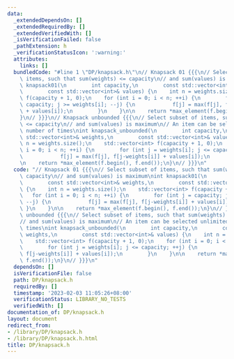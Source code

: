 ```yaml
---
data:
  _extendedDependsOn: []
  _extendedRequiredBy: []
  _extendedVerifiedWith: []
  _isVerificationFailed: false
  _pathExtension: h
  _verificationStatusIcon: ':warning:'
  attributes:
    links: []
  bundledCode: "#line 1 \"DP/knapsack.h\"\n// Knapsack 01 {{{\n// Select subset of\
    \ items, such that sum(weights) <= capacity\n// and sum(values) is maximum\nint\
    \ knapsack01(\n        int capacity,\n        const std::vector<int>& weights,\n\
    \        const std::vector<int>& values) {\n    int n = weights.size();\n    std::vector<int>\
    \ f(capacity + 1, 0);\n    for (int i = 0; i < n; ++i) {\n        for (int j =\
    \ capacity; j >= weights[i]; --j) {\n            f[j] = max(f[j], f[j-weights[i]]\
    \ + values[i]);\n        }\n    }\n\n    return *max_element(f.begin(), f.end());\n\
    }\n// }}}\n// Knapsack unbounded {{{\n// Select subset of items, such that sum(weights)\
    \ <= capacity\n// and sum(values) is maximum\n// An item can be selected unlimited\
    \ number of times\nint knapsack_unbounded(\n        int capacity,\n        const\
    \ std::vector<int>& weights,\n        const std::vector<int>& values) {\n    int\
    \ n = weights.size();\n    std::vector<int> f(capacity + 1, 0);\n    for (int\
    \ i = 0; i < n; ++i) {\n        for (int j = weights[i]; j <= capacity; ++j) {\n\
    \            f[j] = max(f[j], f[j-weights[i]] + values[i]);\n        }\n    }\n\
    \n    return *max_element(f.begin(), f.end());\n}\n// }}}\n"
  code: "// Knapsack 01 {{{\n// Select subset of items, such that sum(weights) <=\
    \ capacity\n// and sum(values) is maximum\nint knapsack01(\n        int capacity,\n\
    \        const std::vector<int>& weights,\n        const std::vector<int>& values)\
    \ {\n    int n = weights.size();\n    std::vector<int> f(capacity + 1, 0);\n \
    \   for (int i = 0; i < n; ++i) {\n        for (int j = capacity; j >= weights[i];\
    \ --j) {\n            f[j] = max(f[j], f[j-weights[i]] + values[i]);\n       \
    \ }\n    }\n\n    return *max_element(f.begin(), f.end());\n}\n// }}}\n// Knapsack\
    \ unbounded {{{\n// Select subset of items, such that sum(weights) <= capacity\n\
    // and sum(values) is maximum\n// An item can be selected unlimited number of\
    \ times\nint knapsack_unbounded(\n        int capacity,\n        const std::vector<int>&\
    \ weights,\n        const std::vector<int>& values) {\n    int n = weights.size();\n\
    \    std::vector<int> f(capacity + 1, 0);\n    for (int i = 0; i < n; ++i) {\n\
    \        for (int j = weights[i]; j <= capacity; ++j) {\n            f[j] = max(f[j],\
    \ f[j-weights[i]] + values[i]);\n        }\n    }\n\n    return *max_element(f.begin(),\
    \ f.end());\n}\n// }}}\n"
  dependsOn: []
  isVerificationFile: false
  path: DP/knapsack.h
  requiredBy: []
  timestamp: '2023-02-03 11:05:26+08:00'
  verificationStatus: LIBRARY_NO_TESTS
  verifiedWith: []
documentation_of: DP/knapsack.h
layout: document
redirect_from:
- /library/DP/knapsack.h
- /library/DP/knapsack.h.html
title: DP/knapsack.h
---
```

